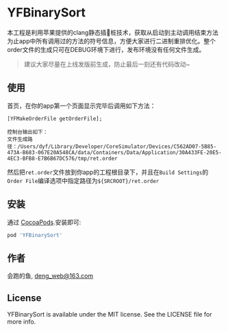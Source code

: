 # YFBinarySort
本工程是利用苹果提供的clang静态插桩技术，获取从启动到主动调用结束方法为止app中所有调用过的方法的符号信息，方便大家进行二进制重排优化。整个order文件的生成只可在DEBUG环境下进行，发布环境没有任何文件生成。
> 建议大家尽量在上线发版前生成，防止最后一刻还有代码改动~

## 使用

首页，在你的app第一个页面显示完毕后调用如下方法：
```
[YFMakeOrderFile getOrderFile];

控制台输出如下：
文件生成路径：/Users/dyf/Library/Developer/CoreSimulator/Devices/C562AD07-5B85-473A-B683-067E20A548CA/data/Containers/Data/Application/30A433FE-20E5-4EC3-BFB8-E7B6B67DC576/tmp/ret.order
```
然后把`ret.order`文件放到你app的工程根目录下，并且在`Build Settings`的`Order File`编译选项中指定路径为`${SRCROOT}/ret.order`

## 安装

通过 [CocoaPods](https://cocoapods.org).安装即可:

```ruby
pod 'YFBinarySort'
```

## 作者

会跑的鱼, deng_web@163.com

## License

YFBinarySort is available under the MIT license. See the LICENSE file for more info.
